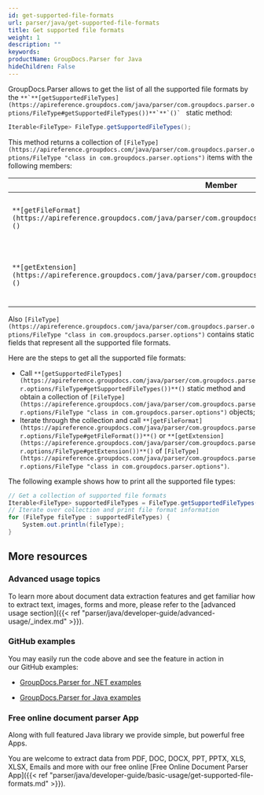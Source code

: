 ```yaml
---
id: get-supported-file-formats
url: parser/java/get-supported-file-formats
title: Get supported file formats
weight: 1
description: ""
keywords: 
productName: GroupDocs.Parser for Java
hideChildren: False
---
```

GroupDocs.Parser allows to get the list of all the supported file formats by the ``**`**[getSupportedFileTypes](https://apireference.groupdocs.com/java/parser/com.groupdocs.parser.options/FileType#getSupportedFileTypes())**`**`()` `` static method:

```csharp
Iterable<FileType> FileType.getSupportedFileTypes();

```

This method returns a collection of `[FileType](https://apireference.groupdocs.com/java/parser/com.groupdocs.parser.options/FileType "class in com.groupdocs.parser.options")` items with the following members:

| Member | Description |
| --- | --- |
| `**[getFileFormat](https://apireference.groupdocs.com/java/parser/com.groupdocs.parser.options/FileType#getFileFormat())**()` | File type name e.g. "Microsoft Word Document". |
| `**[getExtension](https://apireference.groupdocs.com/java/parser/com.groupdocs.parser.options/FileType#getExtension())**()` | Filename suffix (including the period ".") e.g. ".doc". |

Also `[FileType](https://apireference.groupdocs.com/java/parser/com.groupdocs.parser.options/FileType "class in com.groupdocs.parser.options")` contains static fields that represent all the supported file formats.

Here are the steps to get all the supported file formats:

*   Call `**[getSupportedFileTypes](https://apireference.groupdocs.com/java/parser/com.groupdocs.parser.options/FileType#getSupportedFileTypes())**()` static method and obtain a collection of `[FileType](https://apireference.groupdocs.com/java/parser/com.groupdocs.parser.options/FileType "class in com.groupdocs.parser.options")` objects;
*   Iterate through the collection and call  `**[getFileFormat](https://apireference.groupdocs.com/java/parser/com.groupdocs.parser.options/FileType#getFileFormat())**()` or `**[getExtension](https://apireference.groupdocs.com/java/parser/com.groupdocs.parser.options/FileType#getExtension())**()` of `[FileType](https://apireference.groupdocs.com/java/parser/com.groupdocs.parser.options/FileType "class in com.groupdocs.parser.options")`.

The following example shows how to print all the supported file types:

```csharp
// Get a collection of supported file formats
Iterable<FileType> supportedFileTypes = FileType.getSupportedFileTypes();
// Iterate over collection and print file format information
for (FileType fileType : supportedFileTypes) {
    System.out.println(fileType);
}

```

## More resources

### Advanced usage topics

To learn more about document data extraction features and get familiar how to extract text, images, forms and more, please refer to the [advanced usage section]({{< ref "parser/java/developer-guide/advanced-usage/_index.md" >}}).

### GitHub examples

You may easily run the code above and see the feature in action in our GitHub examples:

*   [GroupDocs.Parser for .NET examples](https://github.com/groupdocs-parser/GroupDocs.Parser-for-.NET)
    
*   [GroupDocs.Parser for Java examples](https://github.com/groupdocs-parser/GroupDocs.Parser-for-Java)
    

### Free online document parser App

Along with full featured Java library we provide simple, but powerful free Apps.

You are welcome to extract data from PDF, DOC, DOCX, PPT, PPTX, XLS, XLSX, Emails and more with our free online [Free Online Document Parser App]({{< ref "parser/java/developer-guide/basic-usage/get-supported-file-formats.md" >}}).
